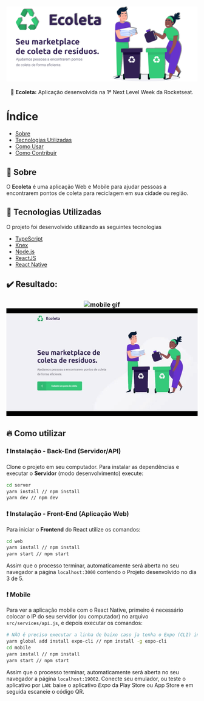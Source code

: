 <h3 align="center">
    <img alt="Logo" title="#logo" width="1200px" src="./github_assets/logo.png">
    <br>
</h3>
<p align="center"> 🚀 <strong>Ecoleta:</strong> Aplicação desenvolvida na 1ª Next Level Week da Rocketseat.
 </p>



# Índice

- [Sobre](#sobre)
- [Tecnologias Utilizadas](#tecnologias-utilizadas)
- [Como Usar](#como-usar)
- [Como Contribuir](#como-contribuir)

<a id="sobre"></a>

## :bookmark: Sobre

O <strong>Ecoleta</strong> é uma aplicação Web e Mobile para ajudar pessoas a encontrarem pontos de coleta para reciclagem em sua cidade ou região.

## :rocket: Tecnologias Utilizadas

O projeto foi desenvolvido utilizando as seguintes tecnologias

- [TypeScript](https://www.typescriptlang.org/)
- [Knex](http://knexjs.org/)
- [Node.js](https://nodejs.org/en/)
- [ReactJS](https://reactjs.org/)
- [React Native](https://reactnative.dev/)

## :heavy_check_mark: Resultado:

<h3 align="center">
<img alt="mobile gif" title="#logo" width="200px" src="./github_assets/mobilegif.gif">
<img alt="web gif" title="#logo" width="700px" src="./github_assets/webgif.gif">
</h3>

<a id="como-usar"></a>

## :fire: Como utilizar


### :exclamation: Instalação - Back-End (Servidor/API)
Clone o projeto em seu computador. Para instalar as dependências e executar o **Servidor** (modo desenvolvimento) execute:
```bash
cd server
yarn install // npm install
yarn dev // npm dev
```

### :exclamation: Instalação - Front-End (Aplicação Web)
Para iniciar o **Frontend** do React utilize os comandos:
```bash
cd web
yarn install // npm install
yarn start // npm start
```
Assim que o processo terminar, automaticamente será aberta no seu navegador a página `localhost:3000` contendo o Projeto desenvolvido no dia 3 de 5.

### :exclamation: Mobile

Para ver a aplicação mobile com o React Native, primeiro é necessário colocar o IP do seu servidor (ou computador) no arquivo `src/services/api.js`, e depois executar os comandos:
```bash
# NÃO é preciso executar a linha de baixo caso ja tenha o Expo (CLI) instalado
yarn global add install expo-cli // npm install -g expo-cli
cd mobile
yarn install // npm install
yarn start // npm start
```

Assim que o processo terminar, automaticamente será aberta no seu navegador a página `localhost:19002`. Conecte seu emulador, ou teste o aplicativo por `LAN`: baixe o aplicativo *Expo* da Play Store ou App Store e em seguida escaneie o código QR.


